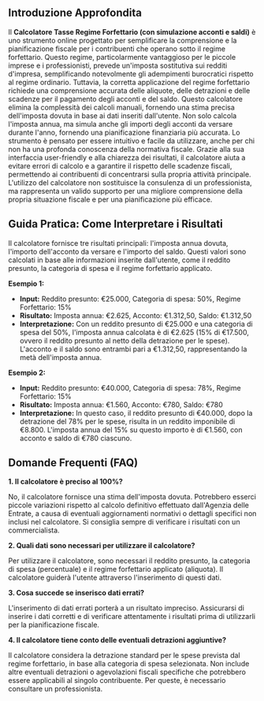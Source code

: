 ## Introduzione Approfondita

Il **Calcolatore Tasse Regime Forfettario (con simulazione acconti e saldi)** è uno strumento online progettato per semplificare la comprensione e la pianificazione fiscale per i contribuenti che operano sotto il regime forfettario. Questo regime, particolarmente vantaggioso per le piccole imprese e i professionisti, prevede un'imposta sostitutiva sui redditi d'impresa, semplificando notevolmente gli adempimenti burocratici rispetto al regime ordinario.  Tuttavia, la corretta applicazione del regime forfettario richiede una comprensione accurata delle aliquote, delle detrazioni e delle scadenze per il pagamento degli acconti e del saldo.  Questo calcolatore elimina la complessità dei calcoli manuali, fornendo una stima precisa dell'imposta dovuta in base ai dati inseriti dall'utente.  Non solo calcola l'imposta annua, ma simula anche gli importi degli acconti da versare durante l'anno, fornendo una pianificazione finanziaria più accurata.  Lo strumento è pensato per essere intuitivo e facile da utilizzare, anche per chi non ha una profonda conoscenza della normativa fiscale.  Grazie alla sua interfaccia user-friendly e alla chiarezza dei risultati, il calcolatore aiuta a evitare errori di calcolo e a garantire il rispetto delle scadenze fiscali, permettendo ai contribuenti di concentrarsi sulla propria attività principale.  L'utilizzo del calcolatore non sostituisce la consulenza di un professionista, ma rappresenta un valido supporto per una migliore comprensione della propria situazione fiscale e per una pianificazione più efficace.


## Guida Pratica: Come Interpretare i Risultati

Il calcolatore fornisce tre risultati principali: l'imposta annua dovuta, l'importo dell'acconto da versare e l'importo del saldo.  Questi valori sono calcolati in base alle informazioni inserite dall'utente, come il reddito presunto, la categoria di spesa e il regime forfettario applicato.

**Esempio 1:**

- **Input:** Reddito presunto: €25.000, Categoria di spesa: 50%, Regime Forfettario: 15%
- **Risultato:** Imposta annua: €2.625, Acconto: €1.312,50, Saldo: €1.312,50
- **Interpretazione:**  Con un reddito presunto di €25.000 e una categoria di spesa del 50%, l'imposta annua calcolata è di €2.625 (15% di €17.500, ovvero il reddito presunto al netto della detrazione per le spese).  L'acconto e il saldo sono entrambi pari a €1.312,50, rappresentando la metà dell'imposta annua.

**Esempio 2:**

- **Input:** Reddito presunto: €40.000, Categoria di spesa: 78%, Regime Forfettario: 15%
- **Risultato:** Imposta annua: €1.560, Acconto: €780, Saldo: €780
- **Interpretazione:** In questo caso, il reddito presunto di €40.000, dopo la detrazione del 78% per le spese, risulta in un reddito imponibile di €8.800.  L'imposta annua del 15% su questo importo è di €1.560, con acconto e saldo di €780 ciascuno.


## Domande Frequenti (FAQ)

**1.  Il calcolatore è preciso al 100%?**

No, il calcolatore fornisce una stima dell'imposta dovuta.  Potrebbero esserci piccole variazioni rispetto al calcolo definitivo effettuato dall'Agenzia delle Entrate, a causa di eventuali aggiornamenti normativi o dettagli specifici non inclusi nel calcolatore.  Si consiglia sempre di verificare i risultati con un commercialista.

**2.  Quali dati sono necessari per utilizzare il calcolatore?**

Per utilizzare il calcolatore, sono necessari il reddito presunto, la categoria di spesa (percentuale) e il regime forfettario applicato (aliquota).  Il calcolatore guiderà l'utente attraverso l'inserimento di questi dati.

**3.  Cosa succede se inserisco dati errati?**

L'inserimento di dati errati porterà a un risultato impreciso.  Assicurarsi di inserire i dati corretti e di verificare attentamente i risultati prima di utilizzarli per la pianificazione fiscale.

**4.  Il calcolatore tiene conto delle eventuali detrazioni aggiuntive?**

Il calcolatore considera la detrazione standard per le spese prevista dal regime forfettario, in base alla categoria di spesa selezionata.  Non include altre eventuali detrazioni o agevolazioni fiscali specifiche che potrebbero essere applicabili al singolo contribuente.  Per queste, è necessario consultare un professionista.
